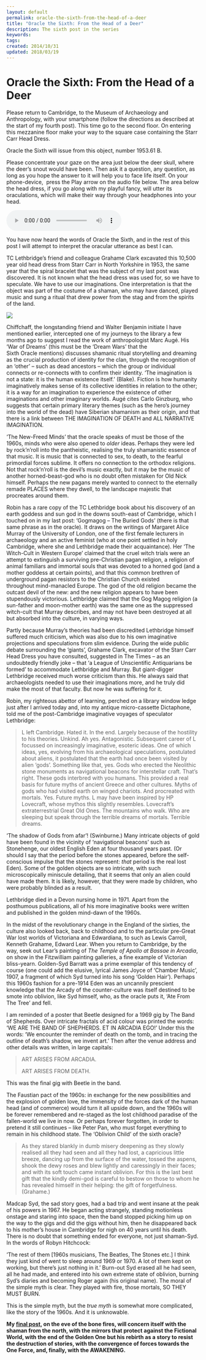```yaml
---
layout: default
permalink: oracle-the-sixth-from-the-head-of-a-deer
title: "Oracle the Sixth: From the Head of a Deer"
description: The sixth post in the series
keywords:
tags:
created: 2014/10/31
updated: 2018/03/19
---
```


Oracle the Sixth: From the Head of a Deer
=========================================

Please return to Cambridge, to the Museum of Archaeology and Anthropology, with your smartphone (follow the directions as described at the start of my fourth post). This time go to the second floor. On entering this mezzanine floor make your way to the square case containing the Starr Carr Head Dress.

Oracle the Sixth will issue from this object, number 1953.61 B.

Please concentrate your gaze on the area just below the deer skull, where the deer’s snout would have been. Then ask it
a question, any question, as long as you hope the answer to it will help you to face life itself. On your phone-device, 
press the Play arrow on the audio file below. The area below the head dress, if you go along with my playful fancy,
will utter its oraculations, which will make their way through your headphones into your head.

<audio controls="controls">
    <source type="audio/mpeg" src="uploads/2017/07/Six.mp3" />
    [uploads/2017/07/Six.mp3](uploads/2017/07/Six.mp3)
</audio>

You have now heard the words of Oracle the Sixth, and in the rest of this post I will attempt to interpret the oracular
utterance as best I can.

TC Lethbridge’s friend and colleague Grahame Clark excavated this 10,500 year old head dress from Starr Carr in North
Yorkshire in 1953, the same year that the spiral bracelet that was the subject of my last post was discovered. It is
not known what the head dress was used for, so we have to speculate. We have to use our imaginations. One interpretation
is that the object was part of the costume of a shaman, who may have danced, played music and sung a ritual that drew
power from the stag and from the spirits of the land.

[![](uploads/2018/03/IMG_0559-1024x765.jpg)](uploads/2018/03/IMG_0559.jpg)

Chiffchaff, the longstanding friend and Walter Benjamin initiate I have mentioned earlier, intercepted one of my journeys
to the library a few months ago to suggest I read the work of anthropologist Marc Augé. His ‘War of Dreams’ (this must be
the ‘Dream Wars’ that the Sixth Oracle mentions) discusses shamanic ritual storytelling and dreaming as the crucial production
of identity for the clan, through the recognition of an ‘other’ – such as dead ancestors – which the group or individual
connects or re-connects with to confirm their identity. ‘The imagination is not a state: it is the human existence itself.’
(Blake). Fiction is how humanity imaginatively makes sense of its collective identities in relation to the other; it is a
way for an imagination to experience the existence of other imaginations and other imaginary worlds. Augé cites Carlo Ginzburg,
who suggests that certain primary literary themes (such as the hero’s journey into the world of the dead) have Siberian
shamanism as their origin, and that there is a link between THE IMAGINATION OF DEATH and ALL NARRATIVE IMAGINATION.

‘The New-Freed Minds’ that the oracle speaks of must be those of the 1960s, minds who were also opened to _older_ ideas.
Perhaps they were led by rock’n’roll into the pantheistic, realising the truly shamanistic essence of that music. It is
music that is connected to sex, to death, to the fearful primordial forces sublime. It offers no connection to the orthodox
religions. Not that rock’n’roll is the devil’s music exactly, but it may be the music of another horned-beast-god who is
no doubt often mistaken for Old Nick himself. Perhaps the new pagans merely wanted to connect to the eternally remade
PLACES where they dwell, to the landscape majestic that procreates around them.

Robin has a rare copy of the TC Lethbridge book about his discovery of an earth goddess and sun god in the downs south-east
of Cambridge, which I touched on in my last post: ‘Gogmagog – The Buried Gods’ (there is that same phrase as in the oracle).
It draws on the writings of Margaret Alice Murray of the University of London, one of the first female lecturers in
archaeology and an active feminist (who at one point settled in holy Cambridge, where she and Lethbridge made their
acquaintance). Her ‘The Witch-Cult in Western Europe’ claimed that the cruel witch trials were an attempt to extinguish
a surviving pre-Christian pagan religion, a religion of animal familiars and immortal souls that was devoted to a horned
god (and a mother goddess at certain points), and that this common brethren of underground pagan resistors to the Christian
Church existed throughout mind-manacled Europe. The god of the old religion became the outcast devil of the new: and the
new religion appears to have been stupendously victorious. Lethbridge claimed that the Gog Magog religion (a sun-father
and moon-mother earth) was the same one as the suppressed witch-cult that Murray describes, and may not have been destroyed
at all but absorbed into the culture, in varying ways.

Partly because Murray’s theories had been discredited Lethbridge himself suffered much criticism, which was also due to
his own imaginative projections and speculations from slim evidence. During the wide public debate surrounding the ‘giants’,
Grahame Clark, excavator of the Starr Carr Head Dress you have consulted, suggested in The Times – as an undoubtedly
friendly joke – that ‘a League of Unscientific Antiquarians be formed’ to accommodate Lethbridge and Murray. But
giant-digger Lethbridge received much worse criticism than this. He always said that archaeologists needed to use their
imaginations more, and he truly did make the most of that faculty. But now he was suffering for it.

Robin, my righteous abettor of learning, perched on a library window ledge just after I arrived today and, into my antique
micro-cassette Dictaphone, told me of the post-Cambridge imaginative voyages of speculator Lethbridge:

> L left Cambridge. Hated it. In the end. Largely because of the hostility to his theories. Unkind. Ah yes. Antagonistic.
Subsequent career of L focussed on increasingly imaginative, esoteric ideas. One of which ideas, yes, evolving from his
archaeological speculations, postulated about aliens, it postulated that the earth had once been visited by alien ‘gods’.
Something like that, yes. Gods who erected the Neolithic stone monuments as navigational beacons for interstellar craft.
That’s right. These gods interbred with you humans. This provided a real basis for future myths of ancient Greece and other
cultures. Myths of gods who had visited earth on winged chariots. And procreated with mortals. Yes. Future myths.
L may have been inspired by HP Lovecraft, whose mythos this slightly resembles. Lovecraft’s extraterrestrial Great Old
Ones. The mountains who walk. Who are sleeping but speak through the terrible dreams of mortals. Terrible dreams.

‘The shadow of Gods from afar’! (Swinburne.) Many intricate objects of gold have been found in the vicinity of
‘navigational beacons’ such as Stonehenge, our oldest English Eden at four thousand years past. (Or should I say that
the period before the stones appeared, before the self-conscious impulse that the stones represent: _that_ period is the
real lost Eden). Some of the golden objects are so intricate, with such microscopically miniscule detailing, that it seems
that only an alien could have made them. It is likely, however, that they were made by children, who were probably blinded
as a result.

Lethbridge died in a Devon nursing home in 1971. Apart from the posthumous publications, all of his more imaginative books
 were written and published in the golden mind-dawn of the 1960s.

In the midst of the revolutionary change in the England of the sixties, the culture also looked back, back to childhood
and to the particular pre-Great War lost worlds of Victoriana and Edwardiana, to such as Lewis Carroll, Kenneth Grahame,
Edward Lear. When you return to Cambridge, by the way, seek out Lear’s painting of _The Temple of Apollo at Bassae in
Arcadia_, on show in the Fitzwilliam painting galleries, a fine example of Victorian bliss-yearn. Golden-Syd Barratt was
a prime exemplar of this tendency of course (one could add the elusive, lyrical James Joyce of ‘Chamber Music’, 1907, a
fragment of which Syd turned into his song ‘Golden Hair’). Perhaps this 1960s fashion for a pre-1914 Eden was an uncannily
prescient knowledge that the Arcady of the counter-culture was itself destined to be smote into oblivion, like Syd himself,
who, as the oracle puts it, ‘Ate From The Tree’ and fell.

I am reminded of a poster that Beetle designed for a 1969 gig by The Band of Shepherds. Over intricate fractals of acid
colour was printed the words: ‘WE ARE THE BAND OF SHEPHERDS. ET IN ARCADIA EGO!’ Under this the words: ‘We encounter the
reminder of death on the tomb, and in tracing the outline of death’s shadow, we invent art.’ Then after the venue address
and other details was written, in large capitals:

> ART ARISES FROM ARCADIA.
>
> ART ARISES FROM DEATH.

This was the final gig with Beetle in the band.

The Faustian pact of the 1960s: in exchange for the new possibilities and the explosion of golden love, the immensity
of the forces dark of the human head (and of commerce) would turn it all upside down, and the 1960s will be forever
remembered and re-staged as the lost childhood paradise of the fallen-world we live in now. Or perhaps forever forgotten,
in order to pretend it still continues – like Peter Pan, who must forget everything to remain in his childhood state. The
‘Oblivion Child’ of the sixth oracle?

> As they stared blankly in dumb misery deepening as they slowly realised all they had seen and all they had lost, a
capricious little breeze, dancing up from the surface of the water, tossed the aspens, shook the dewy roses and blew
lightly and caressingly in their faces; and with its soft touch came instant oblivion. For this is the last best gift
that the kindly demi-god is careful to bestow on those to whom he has revealed himself in their helping: the gift of
forgetfulness. (Grahame.)

Madcap Syd, the sad story goes, had a bad trip and went insane at the peak of his powers in 1967. He began acting strangely,
standing motionless onstage and staring into space, then the band stopped picking him up on the way to the gigs and did
the gigs without him, then he disappeared back to his mother’s house in Cambridge for nigh on 40 years until his death.
There is no doubt that something ended for everyone, not just shaman-Syd. In the words of Robyn Hitchcock:

‘The rest of them \[1960s musicians, The Beatles, The Stones etc.\] I think they just kind of went to sleep around 1969
or 1970. A lot of them kept on working, but there’s just nothing in it.’ Burn-out Syd erased all he had seen, all he had
made, and entered into his own extreme state of oblivion, burning Syd’s diaries and becoming Roger again (his original name).
The moral of the simple myth is clear. They played with fire, those mortals, SO THEY MUST BURN.

This is the simple myth, but the _true myth_ is somewhat more complicated, like the story of the 1960s. And it is unknowable.

__My [final post](oracle-the-seventh-from-the-head-of-an-evenki), on the eve of the bone fires, will concern itself with the shaman from the north, with the mirrors that
protect against the Fictional World, with the end of the Golden One but his rebirth as a story to resist the destruction
of stories, with the convergence of forces towards the One Force, and, finally, with the AWAKENING.__
